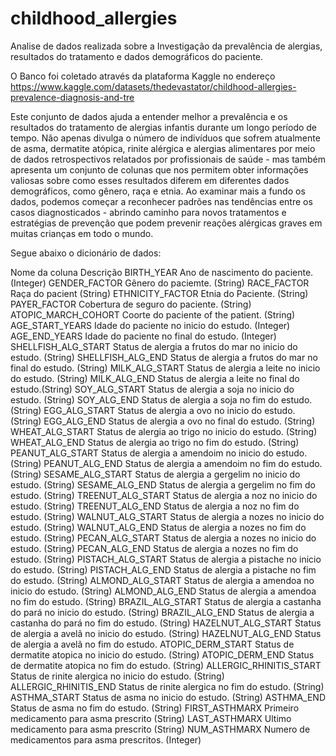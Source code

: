 # childhood_allergies
Analise de dados realizada sobre a Investigação da prevalência de alergias, resultados do tratamento e dados demográficos do paciente.

O Banco foi coletado através da plataforma Kaggle no endereço https://www.kaggle.com/datasets/thedevastator/childhood-allergies-prevalence-diagnosis-and-tre

Este conjunto de dados ajuda a entender melhor a prevalência e os resultados do tratamento de alergias infantis durante um longo período de tempo. Não apenas divulga o número de indivíduos que sofrem atualmente de asma, dermatite atópica, rinite alérgica e alergias alimentares por meio de dados retrospectivos relatados por profissionais de saúde - mas também apresenta um conjunto de colunas que nos permitem obter informações valiosas sobre como esses resultados diferem em diferentes dados demográficos, como gênero, raça e etnia. Ao examinar mais a fundo os dados, podemos começar a reconhecer padrões nas tendências entre os casos diagnosticados - abrindo caminho para novos tratamentos e estratégias de prevenção que podem prevenir reações alérgicas graves em muitas crianças em todo o mundo.

Segue abaixo o dicionário de dados:

Nome da coluna  	  Descrição
BIRTH_YEAR	        Ano de nascimento do paciente. (Integer)
GENDER_FACTOR	      Gênero do paciemte. (String)
RACE_FACTOR	        Raça do pacient (String)
ETHNICITY_FACTOR	  Etnia do Paciente. (String)
PAYER_FACTOR	      Cobertura de seguro do paciente. (String)
ATOPIC_MARCH_COHORT	Coorte do paciente of the patient. (String)
AGE_START_YEARS	    Idade do paciente no inicio do estudo. (Integer)
AGE_END_YEARS	      Idade do paciente no final do estudo. (Integer)
SHELLFISH_ALG_START	Status de alergia a frutos do mar no inicio do estudo. (String)
SHELLFISH_ALG_END	  Status de alergia a frutos do mar no final do estudo. (String)
MILK_ALG_START	    Status de alergia a leite no inicio do estudo. (String)
MILK_ALG_END	      Status de alergia a leite no final do estudo.(String)
SOY_ALG_START	      Status de alergia a soja no inicio do estudo. (String)
SOY_ALG_END	        Status de alergia a soja no fim do estudo. (String)
EGG_ALG_START	      Status de alergia a ovo no inicio do estudo. (String)
EGG_ALG_END	        Status de alergia a ovo no final do estudo. (String)
WHEAT_ALG_START	    Status de alergia ao trigo no inicio do estudo. (String)
WHEAT_ALG_END	      Status de alergia ao trigo no fim do estudo. (String)
PEANUT_ALG_START	  Status de alergia a amendoim no inicio do estudo. (String)
PEANUT_ALG_END	    Status de alergia a amendoim no fim do estudo. (String)
SESAME_ALG_START	  Status de alergia a gergelim no inicio do estudo. (String)
SESAME_ALG_END	    Status de alergia a gergelim no fim do estudo. (String)
TREENUT_ALG_START	  Status de alergia a noz no inicio do estudo. (String)
TREENUT_ALG_END	    Status de alergia a noz no fim do estudo. (String)
WALNUT_ALG_START	  Status de alergia a nozes no inicio do estudo. (String)
WALNUT_ALG_END	    Status de alergia a nozes no fim do estudo. (String)
PECAN_ALG_START	    Status de alergia a nozes no inicio do estudo. (String)
PECAN_ALG_END	      Status de alergia a nozes no fim do estudo. (String)
PISTACH_ALG_START	  Status de alergia a pistache no inicio do estudo. (String)
PISTACH_ALG_END	    Status de alergia a pistache no fim do estudo. (String)
ALMOND_ALG_START	  Status de alergia a amendoa no inicio do estudo. (String)
ALMOND_ALG_END	    Status de alergia a amendoa no fim do estudo.  (String)
BRAZIL_ALG_START	  Status de alergia a castanha do pará no inicio do estudo. (String)
BRAZIL_ALG_END	    Status de alergia a castanha do pará no fim do estudo. (String)
HAZELNUT_ALG_START	Status de alergia a avelã no inicio do estudo. (String)
HAZELNUT_ALG_END	  Status de alergia a avelã no fim do estudo.
ATOPIC_DERM_START	  Status de dermatite atopica no inicio do estudo. (String)
ATOPIC_DERM_END	    Status de dermatite atopica no fim do estudo. (String)
ALLERGIC_RHINITIS_START	Status de rinite alergica no inicio do estudo. (String)
ALLERGIC_RHINITIS_END	Status de rinite alergica no fim do estudo. (String)
ASTHMA_START	      Status de asma no inicio do estudo. (String)
ASTHMA_END	        Status de asma no fim do estudo. (String)
FIRST_ASTHMARX	    Primeiro medicamento para asma prescrito (String)
LAST_ASTHMARX	      Ultimo medicamento para asma prescrito (String)
NUM_ASTHMARX	      Numero de medicamentos para asma prescritos. (Integer)
